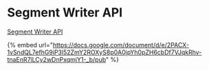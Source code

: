 # Segment Writer API

[Segment Writer API](https://docs.google.com/document/d/1f\_JlegCkH\_Zysm80maLnv7iqgWtD9uPiBLkeLmMUoNg/edit?usp=sharing)

{% embed url="https://docs.google.com/document/d/e/2PACX-1vSndQL7efhG9iP3l52ZmY2ROXyS8p0A0jpYh0pZH6cbDf7VJqkRhv-tnaEnR7lLCy2wDnPxqmjY1-_b/pub" %}

